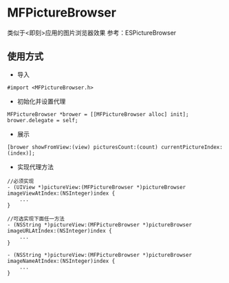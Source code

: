# MFPictureBrowser

类似于<即刻>应用的图片浏览器效果
参考：ESPictureBrowser

## 使用方式
- 导入

```
#import <MFPictureBrowser.h>
```

- 初始化并设置代理

```
MFPictureBrowser *brower = [[MFPictureBrowser alloc] init];
brower.delegate = self;
```
- 展示

```
[brower showFromView:(view) picturesCount:(count) currentPictureIndex:(index)];
```

- 实现代理方法

```
//必须实现
- (UIView *)pictureView:(MFPictureBrowser *)pictureBrowser imageViewAtIndex:(NSInteger)index {
    ...
}

//可选实现下面任一方法
- (NSString *)pictureView:(MFPictureBrowser *)pictureBrowser imageURLAtIndex:(NSInteger)index {
    ...
}

- (NSString *)pictureView:(MFPictureBrowser *)pictureBrowser imageNameAtIndex:(NSInteger)index {
    ...
}
```

